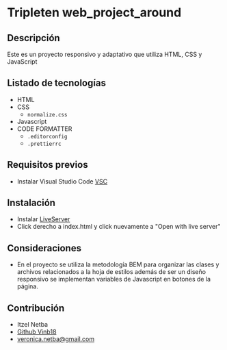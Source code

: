 # Tripleten web_project_around

## Descripción

Este es un proyecto responsivo y adaptativo que utiliza HTML, CSS y JavaScript

## Listado de tecnologías

-   HTML
-   CSS
    -   `normalize.css`
-   Javascript
-   CODE FORMATTER
    -   `.editorconfig`
    -   `.prettierrc`

## Requisitos previos

-   Instalar Visual Studio Code [VSC](https://code.visualstudio.com/)

## Instalación

-   Instalar [LiveServer](https://marketplace.visualstudio.com/items?itemName=ritwickdey.LiveServer)
-   Click derecho a index.html y click nuevamente a "Open with live server"

## Consideraciones

-   En el proyecto se utiliza la metodología BEM para organizar las clases y archivos relacionados a la hoja de estilos además de ser un diseño responsivo se implementan variables de Javascript en botones de la página.

## Contribución

-   Itzel Netba
-   [Github Vinb18](https://github.com/vinb18)
-   veronica.netba@gmail.com